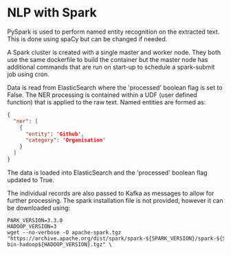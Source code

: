 # NLP with Spark
PySpark is used to perform named entity recognition on the extracted text. This is done using spaCy but can be 
changed if needed. 

A Spark cluster is created with a single master and worker node. They both use the same dockerfile to build the container 
but the master node has additional commands that are run on start-up to schedule a spark-submit job using cron.

Data is read from ElasticSearch where the 'processed' boolean flag is set to False. The NER processing is contained within a 
UDF (user defined function) that is applied to the raw text. Named entities are formed as:
```json lines
{
  "ner": [
    {
      "entity": 'Github',
      "category": 'Organisation'
    }
  ]
}
```

The data is loaded into ElasticSearch and the 'processed' boolean flag updated to True.

The individual records are also passed to Kafka as messages to allow for further processing. 
The spark installation file is not provided, however it can be downloaded using:

```shell
PARK_VERSION=3.3.0
HADOOP_VERSION=3
wget --no-verbose -O apache-spark.tgz "https://archive.apache.org/dist/spark/spark-${SPARK_VERSION}/spark-${SPARK_VERSION}-bin-hadoop${HADOOP_VERSION}.tgz" \
```
